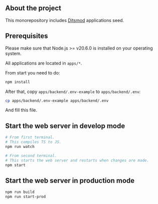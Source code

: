 ## About the project

This monorepository includes [Ditsmod](https://ditsmod.github.io/en/) applications seed.

## Prerequisites

Please make sure that Node.js >= v20.6.0 is installed on your operating system.

All applications are located in `apps/*`.

From start you need to do:

```bash
npm install
```

After that, copy `apps/backend/.env-example` to `apps/backend/.env`:

```bash
cp apps/backend/.env-example apps/backend/.env
```

And fill this file.

## Start the web server in develop mode

```bash
# From first terminal.
# This compiles TS to JS.
npm run watch

# From second terminal.
# This starts the web server and restarts when changes are made.
npm start
```

## Start the web server in production mode

```bash
npm run build
npm run start-prod
```
